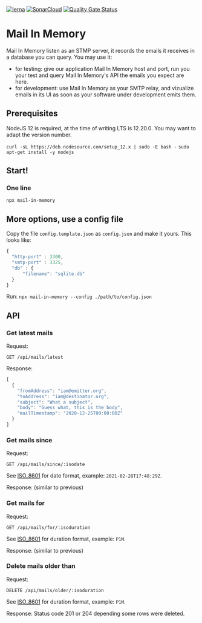[![lerna](https://img.shields.io/badge/maintained%20with-lerna-cc00ff.svg)](https://lerna.js.org/)
[![SonarCloud](https://sonarcloud.io/images/project_badges/sonarcloud-white.svg)](https://sonarcloud.io/dashboard?id=hirle_mail-in-memory)
[![Quality Gate Status](https://sonarcloud.io/api/project_badges/measure?project=hirle_mail-in-memory&metric=alert_status)](https://sonarcloud.io/dashboard?id=hirle_mail-in-memory)


# Mail In Memory

Mail In Memory listen as an STMP server, it records the emails it receives in a database you can query. You may use it:
- for testing: give our application Mail In Memory host and port, run you your test and query Mail In Memory's API the emails you expect are here.
- for development: use Mail In Memory as your SMTP relay, and vizualize emails in its UI as soon as your software under development emits them.

## Prerequisites

NodeJS 12 is required, at the time of writing LTS is 12.20.0. You may want to adapt the version number.

`curl -sL https://deb.nodesource.com/setup_12.x | sudo -E bash -`
`sudo apt-get install -y nodejs`

## Start!

### One line

`npx mail-in-memory`

## More options, use a config file

Copy the file `config.template.json` as `config.json` and make it yours. This looks like:
```javascript
{
  "http-port" : 3300,
  "smtp-port" : 3325,
  "db" : {
      "filename": "sqlite.db"
  }
}
```

Run: 
`npx mail-in-memory --config ./path/to/config.json`

## API

### Get latest mails

Request:

`GET /api/mails/latest`

Response:
```javascript
[
  {
    "fromAddress": "iam@emitter.org",
    "toAddress": "iam@destinator.org",
    "subject": "What a subject",
    "body": "Guess what, this is the body",
    "mailTimestamp": "2020-12-25T00:00:00Z"
  }
]
```

### Get mails since

Request:

`GET /api/mails/since/:isodate`

See [ISO_8601](https://en.wikipedia.org/wiki/ISO_8601) for date format, example: `2021-02-28T17:48:29Z`.

Response:
(similar to previous)

### Get mails for

Request:

`GET /api/mails/for/:isoduration`

See [ISO_8601](https://en.wikipedia.org/wiki/ISO_8601#Durations) for duration format, example: `P1M`.

Response:
(similar to previous)


### Delete mails older than

Request:

`DELETE /api/mails/older/:isoduration`

See [ISO_8601](https://en.wikipedia.org/wiki/ISO_8601#Durations) for duration format, example: `P1M`.

Response:
Status code 201 or 204 depending some rows were deleted. 